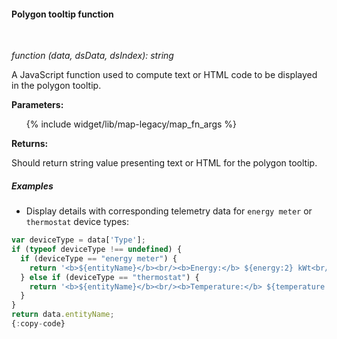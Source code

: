 #### Polygon tooltip function

<div class="divider"></div>
<br/>

*function (data, dsData, dsIndex): string*

A JavaScript function used to compute text or HTML code to be displayed in the polygon tooltip.

**Parameters:**

<ul>
  {% include widget/lib/map-legacy/map_fn_args %}
</ul>

**Returns:**

Should return string value presenting text or HTML for the polygon tooltip.

<div class="divider"></div>

##### Examples

* Display details with corresponding telemetry data for `energy meter` or `thermostat` device types:

```javascript
var deviceType = data['Type'];
if (typeof deviceType !== undefined) {
  if (deviceType == "energy meter") {
    return '<b>${entityName}</b><br/><b>Energy:</b> ${energy:2} kWt<br/>';
  } else if (deviceType == "thermostat") {
    return '<b>${entityName}</b><br/><b>Temperature:</b> ${temperature:2} °C<br/>';
  }
}
return data.entityName;
{:copy-code}
```

<br>
<br>
